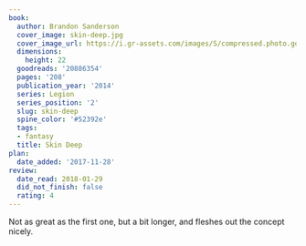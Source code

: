 ```yaml
---
book:
  author: Brandon Sanderson
  cover_image: skin-deep.jpg
  cover_image_url: https://i.gr-assets.com/images/S/compressed.photo.goodreads.com/books/1404932663l/20886354._SX98_.jpg
  dimensions:
    height: 22
  goodreads: '20886354'
  pages: '208'
  publication_year: '2014'
  series: Legion
  series_position: '2'
  slug: skin-deep
  spine_color: '#52392e'
  tags:
  - fantasy
  title: Skin Deep
plan:
  date_added: '2017-11-28'
review:
  date_read: 2018-01-29
  did_not_finish: false
  rating: 4
---
```


Not as great as the first one, but a bit longer, and fleshes out the concept nicely.
